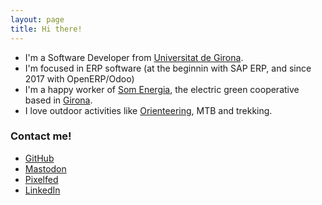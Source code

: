 ```yaml
---
layout: page
title: Hi there!
---
```


*  I'm a Software Developer from [Universitat de Girona](https://www.udg.edu).
*  I'm focused in ERP software (at the beginnin with SAP ERP, and since 2017 with OpenERP/Odoo)
*  I'm a happy worker of [Som Energia](https://www.somenergia.coop), the electric green cooperative based in [Girona](https://en.wikipedia.org/wiki/Girona).
*  I love outdoor activities like [Orienteering](https://en.wikipedia.org/wiki/Orienteering), MTB and trekking.


### Contact me!
*  <a href="https://github.com/oriolpiera" target="_blank">GitHub</a>
*  <a rel="me" href="https://mastodon.economiasocial.org/@cortsenc">Mastodon</a>
*  <a href="https://pixelfed.social/i/web/profile/500356368504909759">Pixelfed</a>
*  <a href="https://www.linkedin.com/in/oriol-piera" target="_blank">LinkedIn</a>
